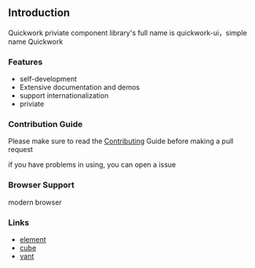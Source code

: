 <template>
  <div class="introduction-container">
    <p>DO1|Quickwork web component library base on Vue</p>
  </div>
</template>

<style>
.introduction-container{
  text-align: center;
  margin-bottom: 20px;
}
.introduction-container img{
  margin-top: 40px;
}
</style>

## Introduction

Quickwork priviate component library's full name is quickwork-ui，simple name Quickwork

### Features

* self-development
* Extensive documentation and demos
* support internationalization
* priviate

### Contribution Guide

Please make sure to read the [Contributing](/#/zh-CN/contribution) Guide before making a pull request

if you have problems in using, you can open a issue

### Browser Support

modern browser

### Links

* [element](http://element-cn.eleme.io) 
* [cube](https://didi.github.io/cube-ui) 
* [vant](https://youzan.github.io/vant)
